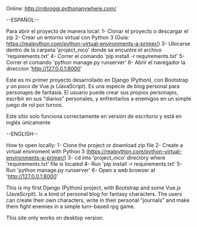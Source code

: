 Online: http://rnbroggi.pythonanywhere.com/ 


--ESPAÑOL--

Para abrir el proyecto de manera local:
1- Clonar el proyecto o descargar el zip
2- Crear un entorno virtual con Python 3 (Guia: https://realpython.com/python-virtual-environments-a-primer/)
3- Ubicarse dentro de la carpeta 'project_nico' donde se encuntre el archivo 'requirements.txt'
4- Correr el comando 'pip install -r requirements.txt'
5- Correr el comando 'python manage.py runserver'
6- Abrir el navegador la direccion 'http://127.0.0.1:8000'

Este es mi primer proyecto desarrollado en Django (Python), con Bootstrap y un poco de Vue.js (JavaScript). Es una especie de blog personal para personajes de fantasía. El usuario puede crear sus propios personajes, escribir en sus "diarios" personales, y enfrentarlos a enemigos en un simple juego de rol por turnos.

Este sitio solo funciona correctamente en versión de escritorio y está en inglés únicamente

--ENGLISH--

How to open locally:
1- Clone the project or download zip file
2- Create a virtual enviroment with Python 3 (https://realpython.com/python-virtual-environments-a-primer/)
3- cd into 'project_nico' directory where 'requirements.txt' file is located
4- Run 'pip install -r requirements.txt'
5- Run 'python manage.py runserver'
6- Open a web browser at 'http://127.0.0.1:8000'

This is my first Django (Python) project, with Bootstrap and some Vue.js (JavaScrpit). Is a kind of personal blog for fantasy characters. The users can create their own characters, write in their personal "journals" and make them fight enemies in a simple turn-based rpg game.

This site only works on desktop version.
